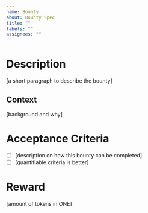 ```yaml
---
name: Bounty
about: Bounty Spec
title: ""
labels: ""
assignees: ""
---
```


# Description

[a short paragraph to describe the bounty]

## Context

[background and why]

# Acceptance Criteria

- [ ] [description on how this bounty can be completed]
- [ ] [quantifiable criteria is better]

# Reward

[amount of tokens in ONE]
